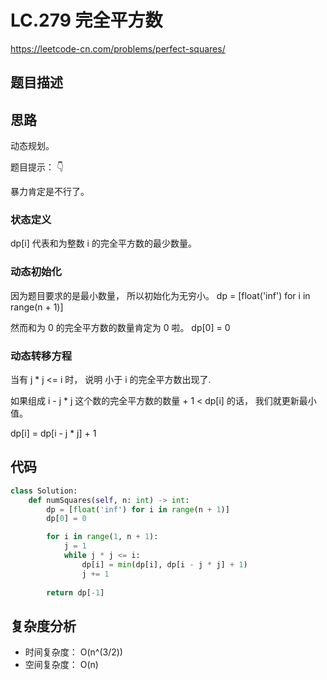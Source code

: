 LC.279 完全平方数
====
https://leetcode-cn.com/problems/perfect-squares/

## 题目描述

## 思路
动态规划。

题目提示： 👇

暴力肯定是不行了。

### 状态定义

dp[i] 代表和为整数 i 的完全平方数的最少数量。

### 动态初始化
因为题目要求的是最小数量， 所以初始化为无穷小。
dp = [float('inf') for i in range(n + 1)]

然而和为 0 的完全平方数的数量肯定为 0 啦。
dp[0] = 0

### 动态转移方程
当有 j * j <= i 时， 说明 小于 i 的完全平方数出现了.

如果组成 i - j * j 这个数的完全平方数的数量 + 1 < dp[i] 的话， 我们就更新最小值。

dp[i] = dp[i - j * j] + 1

## 代码
```python
class Solution:
    def numSquares(self, n: int) -> int:
        dp = [float('inf') for i in range(n + 1)]
        dp[0] = 0

        for i in range(1, n + 1):
            j = 1
            while j * j <= i:
                dp[i] = min(dp[i], dp[i - j * j] + 1)
                j += 1
                
        return dp[-1]
```

## 复杂度分析
- 时间复杂度： O(n^(3/2))
- 空间复杂度： O(n)
